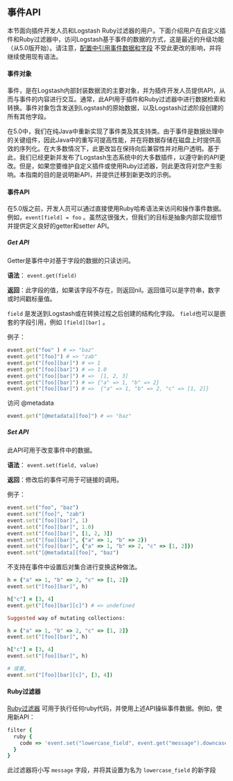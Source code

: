 ## 事件API

本节面向插件开发人员和Logstash Ruby过滤器的用户。下面介绍用户在自定义插件和Ruby过滤器中，访问Logstash基于事件的数据的方式，这是最近的升级功能（从5.0版开始）。请注意，[配置中引用事件数据和字段](../06-Configuring-Logstash/Accessing-Event-Data-and-Fields-in-the-Configuration.md) 不受此更改的影响，并将继续使用现有语法。

#### 事件对象
事件，是在Logstash内部封装数据流的主要对象，并为插件开发人员提供API，从而与事件的内容进行交互。通常，此API用于插件和Ruby过滤器中进行数据检索和转换。事件对象包含发送到Logstash的原始数据，以及Logstash过滤阶段创建的所有其他字段。

在5.0中，我们在纯Java中重新实现了事件类及其支持类。由于事件是数据处理中的关键组件，因此Java中的重写可提高性能，并在将数据存储在磁盘上时提供高效的序列化。在大多数情况下，此更改旨在保持向后兼容性并对用户透明。基于此，我们已经更新并发布了Logstash生态系统中的大多数插件，以遵守新的API更改。但是，如果您要维护自定义插件或使用Ruby过滤器，则此更改将对您产生影响。本指南的目的是说明新API，并提供迁移到新更改的示例。

#### 事件API

在5.0版之前，开发人员可以通过直接使用Ruby哈希语法来访问和操作事件数据。例如，`event[field] = foo` 。虽然这很强大，但我们的目标是抽象内部实现细节并提供定义良好的getter和setter API。

##### Get API

Getter是事件中对基于字段的数据的只读访问。

**语法**： `event.get(field)`

**返回**：此字段的值，如果该字段不存在，则返回nil。返回值可以是字符串，数字或时间戳标量值。

`field` 是发送到Logstash或在转换过程之后创建的结构化字段。 `field`也可以是嵌套的字段引用，例如 `[field][bar]` 。

例子：

```ruby
event.get("foo" ) # => "baz"
event.get("[foo]") # => "zab"
event.get("[foo][bar]") # => 1
event.get("[foo][bar]") # => 1.0
event.get("[foo][bar]") # =>  [1, 2, 3]
event.get("[foo][bar]") # => {"a" => 1, "b" => 2}
event.get("[foo][bar]") # =>  {"a" => 1, "b" => 2, "c" => [1, 2]}
```

访问 @metadata

```ruby
event.get("[@metadata][foo]") # => "baz"
```

##### Set API

此API可用于改变事件中的数据。

**语法**： `event.set(field, value)`

**返回**：修改后的事件可用于可链接的调用。

例子：

```ruby
event.set("foo", "baz")
event.set("[foo]", "zab")
event.set("[foo][bar]", 1)
event.set("[foo][bar]", 1.0)
event.set("[foo][bar]", [1, 2, 3])
event.set("[foo][bar]", {"a" => 1, "b" => 2})
event.set("[foo][bar]", {"a" => 1, "b" => 2, "c" => [1, 2]})
event.set("[@metadata][foo]", "baz")
```

不支持在事件中设置后对集合进行变换这种做法。

```ruby
h = {"a" => 1, "b" => 2, "c" => [1, 2]}
event.set("[foo][bar]", h)

h["c"] = [3, 4]
event.get("[foo][bar][c]") # => undefined

Suggested way of mutating collections:

h = {"a" => 1, "b" => 2, "c" => [1, 2]}
event.set("[foo][bar]", h)

h["c"] = [3, 4]
event.set("[foo][bar]", h)

# 或者,
event.set("[foo][bar][c]", [3, 4])
```

#### Ruby过滤器

[Ruby过滤器](../19-Filter-plugins/ruby.md) 可用于执行任何ruby代码，并使用上述API操纵事件数据。例如，使用新API：

```ruby
filter {
  ruby {
    code => 'event.set("lowercase_field", event.get("message").downcase)'
  }
}
```

此过滤器将小写 `message` 字段，并将其设置为名为 `lowercase_field` 的新字段
